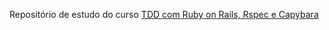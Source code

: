  Repositório de estudo do curso [TDD com Ruby on Rails, Rspec e Capybara](https://www.udemy.com/course/rails-tdd/)

